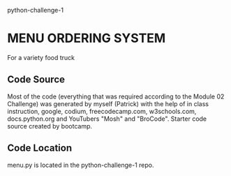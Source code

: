 python-challenge-1
# MENU ORDERING SYSTEM
For a variety food truck




## Code Source

Most of the code (everything that was required according to the Module 02 Challenge) was generated by myself (Patrick) with the help of in class instruction, google, codium, freecodecamp.com, w3schools.com, docs.python.org and YouTubers "Mosh" and "BroCode". Starter code source created by bootcamp. 


## Code Location

menu.py is located in the python-challenge-1 repo.




